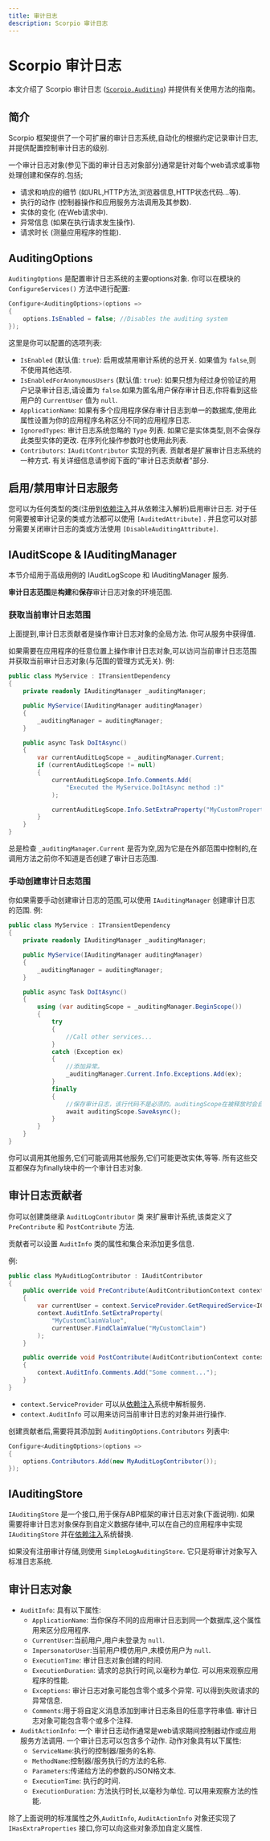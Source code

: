 ```yaml
---
title: 审计日志
description: Scorpio 审计日志
---
```


# Scorpio 审计日志

本文介绍了 Scorpio 审计日志 ([`Scorpio.Auditing`](https://www.nuget.org/packages/Scorpio.Auditing)) 并提供有关使用方法的指南。


## 简介

Scorpio 框架提供了一个可扩展的审计日志系统,自动化的根据约定记录审计日志,并提供配置控制审计日志的级别.

一个审计日志对象(参见下面的审计日志对象部分)通常是针对每个web请求或事物处理创建和保存的.包括;

+ 请求和响应的细节 (如URL,HTTP方法,浏览器信息,HTTP状态代码...等).
+ 执行的动作 (控制器操作和应用服务方法调用及其参数).
+ 实体的变化 (在Web请求中).
+ 异常信息 (如果在执行请求发生操作).
+ 请求时长 (测量应用程序的性能).

## AuditingOptions

`AuditingOptions` 是配置审计日志系统的主要options对象. 你可以在模块的 `ConfigureServices()` 方法中进行配置:

``` cs
Configure<AuditingOptions>(options =>
{
    options.IsEnabled = false; //Disables the auditing system
});
```

这里是你可以配置的选项列表:

+ `IsEnabled` (默认值: `true`): 启用或禁用审计系统的总开关. 如果值为 `false`,则不使用其他选项.
+ `IsEnabledForAnonymousUsers` (默认值: `true`): 如果只想为经过身份验证的用户记录审计日志,请设置为 `false`.如果为匿名用户保存审计日志,你将看到这些用户的 `CurrentUser` 值为 `null`.
+ `ApplicationName`: 如果有多个应用程序保存审计日志到单一的数据库,使用此属性设置为你的应用程序名称区分不同的应用程序日志.
+ `IgnoredTypes`: 审计日志系统忽略的 `Type` 列表. 如果它是实体类型,则不会保存此类型实体的更改. 在序列化操作参数时也使用此列表.
+ `Contributors`: `IAuditContributor` 实现的列表. 贡献者是扩展审计日志系统的一种方式. 有关详细信息请参阅下面的"审计日志贡献者"部分.

## 启用/禁用审计日志服务

您可以为任何类型的类(注册到[依赖注入](dependency-injection.md)并从依赖注入解析)启用审计日志.
对于任何需要被审计记录的类或方法都可以使用 `[AuditedAttribute]` .
并且您可以对部分需要关闭审计日志的类或方法使用 `[DisableAuditingAttribute]`.

## IAuditScope & IAuditingManager

本节介绍用于高级用例的 IAuditLogScope 和 IAuditingManager 服务.

**审计日志范围**是**构建**和**保存**审计日志对象的环境范围. 

### 获取当前审计日志范围

上面提到,审计日志贡献者是操作审计日志对象的全局方法. 你可从服务中获得值.

如果需要在应用程序的任意位置上操作审计日志对象,可以访问当前审计日志范围并获取当前审计日志对象(与范围的管理方式无关). 例:

``` cs
public class MyService : ITransientDependency
{
    private readonly IAuditingManager _auditingManager;

    public MyService(IAuditingManager auditingManager)
    {
        _auditingManager = auditingManager;
    }

    public async Task DoItAsync()
    {
        var currentAuditLogScope = _auditingManager.Current;
        if (currentAuditLogScope != null)
        {
            currentAuditLogScope.Info.Comments.Add(
                "Executed the MyService.DoItAsync method :)"
            );

            currentAuditLogScope.Info.SetExtraProperty("MyCustomProperty", 42);
        }
    }
}
```

总是检查 `_auditingManager.Current` 是否为空,因为它是在外部范围中控制的,在调用方法之前你不知道是否创建了审计日志范围.

### 手动创建审计日志范围

你如果需要手动创建审计日志的范围,可以使用 `IAuditingManager` 创建审计日志的范围. 例:

``` cs
public class MyService : ITransientDependency
{
    private readonly IAuditingManager _auditingManager;

    public MyService(IAuditingManager auditingManager)
    {
        _auditingManager = auditingManager;
    }

    public async Task DoItAsync()
    {
        using (var auditingScope = _auditingManager.BeginScope())
        {
            try
            {
                //Call other services...
            }
            catch (Exception ex)
            {
                //添加异常。
                _auditingManager.Current.Info.Exceptions.Add(ex);
            }
            finally
            {
                //保存审计日志，该行代码不是必须的。auditingScope在被释放时会自动保存审计日志。
                await auditingScope.SaveAsync();
            }
        }
    }
}
```

你可以调用其他服务,它们可能调用其他服务,它们可能更改实体,等等. 所有这些交互都保存为finally块中的一个审计日志对象.

## 审计日志贡献者

你可以创建类继承 `AuditLogContributor` 类 来扩展审计系统,该类定义了 `PreContribute` 和 `PostContribute` 方法.

贡献者可以设置 `AuditInfo` 类的属性和集合来添加更多信息.

例:

``` cs
public class MyAuditLogContributor : IAuditContributor
{
    public override void PreContribute(AuditContributionContext context)
    {
        var currentUser = context.ServiceProvider.GetRequiredService<ICurrentUser>();
        context.AuditInfo.SetExtraProperty(
            "MyCustomClaimValue",
            currentUser.FindClaimValue("MyCustomClaim")
        );
    }

    public override void PostContribute(AuditContributionContext context)
    {
        context.AuditInfo.Comments.Add("Some comment...");
    }
}

```

+ `context.ServiceProvider` 可以从[依赖注入](dependency-injection.md)系统中解析服务.
+ `context.AuditInfo` 可以用来访问当前审计日志的对象并进行操作.

创建贡献者后,需要将其添加到 `AuditingOptions.Contributors` 列表中:

``` cs
Configure<AuditingOptions>(options =>
{
    options.Contributors.Add(new MyAuditLogContributor());
});

```

## IAuditingStore

`IAuditingStore` 是一个接口,用于保存ABP框架的审计日志对象(下面说明). 如果需要将审计日志对象保存到自定义数据存储中,可以在自己的应用程序中实现 `IAuditingStore` 并在[依赖注入](dependency-injection.md)系统替换.

如果没有注册审计存储,则使用 `SimpleLogAuditingStore`. 它只是将审计对象写入标准日志系统.

## 审计日志对象

+ `AuditInfo`: 具有以下属性:
    + `ApplicationName`: 当你保存不同的应用审计日志到同一个数据库,这个属性用来区分应用程序.
    + `CurrentUser`:当前用户,用户未登录为 `null`.
    + `ImpersonatorUser`:当前用户模仿用户,未模仿用户为 `null`.
    + `ExecutionTime`: 审计日志对象创建的时间.
    + `ExecutionDuration`: 请求的总执行时间,以毫秒为单位. 可以用来观察应用程序的性能.
    + `Exceptions`: 审计日志对象可能包含零个或多个异常. 可以得到失败请求的异常信息.
    + `Comments`:用于将自定义消息添加到审计日志条目的任意字符串值. 审计日志对象可能包含零个或多个注释.
+ `AuditActionInfo`: 一个 审计日志动作通常是web请求期间控制器动作或应用服务方法调用. 一个审计日志可以包含多个动作. 动作对象具有以下属性:
    + `ServiceName`:执行的控制器/服务的名称.
    + `MethodName`:控制器/服务执行的方法的名称.
    + `Parameters`:传递给方法的参数的JSON格文本.
    + `ExecutionTime`: 执行的时间.
    + `ExecutionDuration`: 方法执行时长,以毫秒为单位. 可以用来观察方法的性能.

除了上面说明的标准属性之外,`AuditInfo`, `AuditActionInfo` 对象还实现了 `IHasExtraProperties` 接口,你可以向这些对象添加自定义属性.
